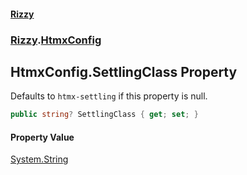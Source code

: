 #### [Rizzy](index.md 'index')
### [Rizzy](Rizzy.md 'Rizzy').[HtmxConfig](Rizzy.HtmxConfig.md 'Rizzy.HtmxConfig')

## HtmxConfig.SettlingClass Property

Defaults to `htmx-settling` if this property is null.

```csharp
public string? SettlingClass { get; set; }
```

#### Property Value
[System.String](https://docs.microsoft.com/en-us/dotnet/api/System.String 'System.String')